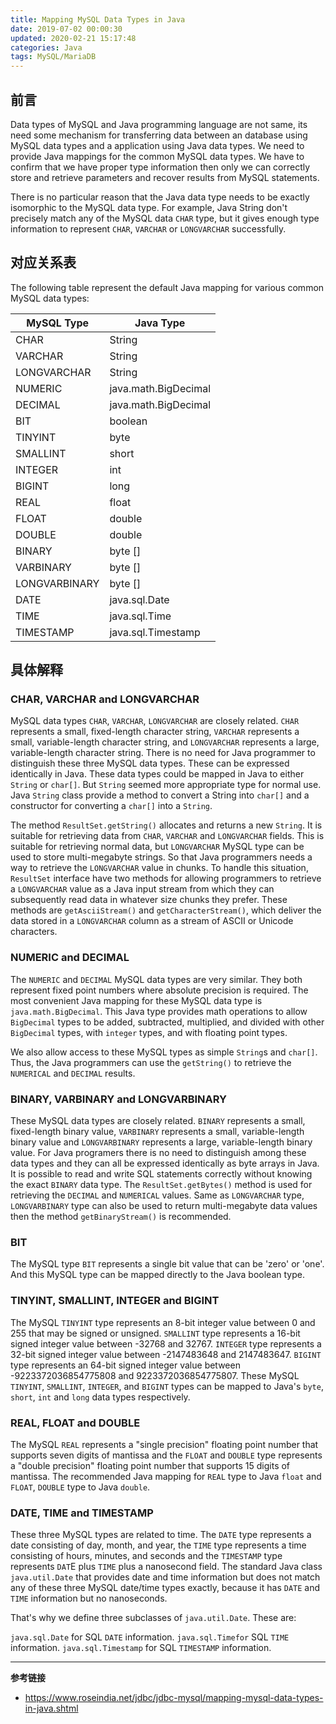 ```yaml
---
title: Mapping MySQL Data Types in Java
date: 2019-07-02 00:00:30
updated: 2020-02-21 15:17:48
categories: Java
tags: MySQL/MariaDB
---
```

## 前言

Data types of MySQL and Java programming language are not same, its need some mechanism for transferring data between an database using MySQL data types and a application using Java data types. We need to provide Java mappings for the common MySQL data types. We have to confirm that we have proper type information then only we can correctly store and retrieve parameters and recover results from MySQL statements.

There is no particular reason that the Java data type needs to be exactly isomorphic to the MySQL data type. For example, Java String don't precisely match any of the MySQL data `CHAR` type, but it gives enough type information to represent `CHAR`, `VARCHAR` or `LONGVARCHAR` successfully.

<!-- more -->

## 对应关系表

The following table represent the default Java mapping for various common MySQL data types:

| MySQL Type | Java Type |
| - | - |
| CHAR | String |
| VARCHAR | String |
| LONGVARCHAR | String |
| NUMERIC | java.math.BigDecimal |
| DECIMAL | java.math.BigDecimal |
| BIT | boolean |
| TINYINT | byte |
| SMALLINT | short |
| INTEGER | int |
| BIGINT | long |
| REAL | float |
| FLOAT | double |
| DOUBLE | double |
| BINARY | byte [] |
| VARBINARY | byte [] |
| LONGVARBINARY | byte [] |
| DATE | java.sql.Date |
| TIME | java.sql.Time |
| TIMESTAMP | java.sql.Timestamp |

## 具体解释

### CHAR, VARCHAR and LONGVARCHAR

MySQL data types `CHAR`, `VARCHAR`, `LONGVARCHAR` are closely related. `CHAR` represents a small, fixed-length character string, `VARCHAR` represents a small, variable-length character string, and `LONGVARCHAR` represents a large, variable-length character string. There is no need for Java programmer to distinguish these three MySQL data types. These can be expressed identically in Java. These data types could be mapped in Java to either `String` or `char[]`. But `String` seemed more appropriate type for normal use. Java `String` class provide a method to convert a String into `char[]` and a constructor for converting a `char[]` into a `String`.

The method `ResultSet.getString()` allocates and returns a new `String`. It is suitable for retrieving data from `CHAR`, `VARCHAR` and `LONGVARCHAR` fields. This is suitable for retrieving normal data, but `LONGVARCHAR` MySQL type can be used to store multi-megabyte strings. So that Java programmers needs a way to retrieve the `LONGVARCHAR` value in chunks. To handle this situation, `ResultSet` interface have two methods for allowing programmers to retrieve a `LONGVARCHAR` value as a Java input stream from which they can subsequently read data in whatever size chunks they prefer. These methods are `getAsciiStream()` and `getCharacterStream()`, which deliver the data stored in a `LONGVARCHAR` column as a stream of ASCII or Unicode characters.

### NUMERIC and DECIMAL

The `NUMERIC` and `DECIMAL` MySQL data types are very similar. They both represent fixed point numbers where absolute precision is required. The most convenient Java mapping for these MySQL data type is `java.math.BigDecimal`. This Java type provides math operations to allow `BigDecimal` types to be added, subtracted, multiplied, and divided with other `BigDecimal` types, with `integer` types, and with floating point types.

We also allow access to these MySQL types as simple `String`s and `char[]`. Thus, the Java programmers can use the `getString()` to retrieve the `NUMERICAL` and `DECIMAL` results.

### BINARY, VARBINARY and LONGVARBINARY

These MySQL data types are closely related. `BINARY` represents a small, fixed-length binary value, `VARBINARY` represents a small, variable-length binary value and `LONGVARBINARY` represents a large, variable-length binary value. For Java programers there is no need to distinguish among these data types and they can all be expressed identically as byte arrays in Java. It is possible to read and write SQL statements correctly without knowing the exact `BINARY` data type. The `ResultSet.getBytes()` method is used for retrieving the `DECIMAL` and `NUMERICAL` values. Same as `LONGVARCHAR` type, `LONGVARBINARY` type can also be used to return multi-megabyte data values then the method `getBinaryStream()` is recommended.

### BIT

The MySQL type `BIT` represents a single bit value that can be 'zero' or 'one'. And this MySQL type can be mapped directly to the Java boolean type.

### TINYINT, SMALLINT, INTEGER and BIGINT

The MySQL `TINYINT` type represents an 8-bit integer value between 0 and 255 that may be signed or unsigned. `SMALLINT` type represents a 16-bit signed integer value between -32768 and 32767. `INTEGER` type represents a 32-bit signed integer value between -2147483648 and 2147483647. `BIGINT` type represents an 64-bit signed integer value between -9223372036854775808 and 9223372036854775807. These MySQL `TINYINT`, `SMALLINT`, `INTEGER`, and `BIGINT` types can be mapped to Java's `byte`, `short`, `int` and `long` data types respectively.

### REAL, FLOAT and DOUBLE

The MySQL `REAL` represents a "single precision" floating point number that supports seven digits of mantissa and the `FLOAT` and `DOUBLE` type represents a "double precision" floating point number that supports 15 digits of mantissa. The recommended Java mapping for `REAL` type to Java `float` and `FLOAT`, `DOUBLE` type to Java `double`.

### DATE, TIME and TIMESTAMP

These three MySQL types are related to time. The `DATE` type represents a date consisting of day, month, and year, the `TIME` type represents a time consisting of hours, minutes, and seconds and the `TIMESTAMP` type represents `DAT`E plus `TIME` plus a nanosecond field. The standard Java class `java.util.Date` that provides date and time information but does not match any of these three MySQL date/time types exactly, because it has `DATE` and `TIME` information but no nanoseconds.

That's why we define three subclasses of `java.util.Date`. These are:

`java.sql.Date` for SQL `DATE` information.
`java.sql.Timefor` SQL `TIME` information.
`java.sql.Timestamp` for SQL `TIMESTAMP` information.

---

**参考链接**

- https://www.roseindia.net/jdbc/jdbc-mysql/mapping-mysql-data-types-in-java.shtml
